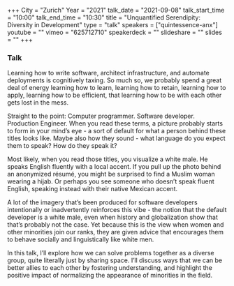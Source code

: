 +++
City = "Zurich"
Year = "2021"
talk_date = "2021-09-08"
talk_start_time = "10:00"
talk_end_time = "10:30"
title = "Unquantified Serendipity: Diversity in Development"
type = "talk"
speakers = ["quintessence-anx"]
youtube = ""
vimeo = "625712710"
speakerdeck = ""
slideshare = ""
slides = ""
+++

### Talk

Learning how to write software, architect infrastructure, and automate deployments is cognitively taxing. So much so, we probably spend a great deal of energy learning how to learn, learning how to retain, learning how to apply, learning how to be efficient, that learning how to be with each other gets lost in the mess.

Straight to the point: Computer programmer. Software developer. Production Engineer. When you read these terms, a picture probably starts to form in your mind’s eye - a sort of default for what a person behind these titles looks like. Maybe also how they sound - what language do you expect them to speak? How do they speak it?

Most likely, when you read those titles, you visualize a white male. He speaks English fluently with a local accent. If you pull up the photo behind an anonymized résumé, you might be surprised to find a Muslim woman wearing a hijab. Or perhaps you see someone who doesn’t speak fluent English, speaking instead with their native Mexican accent.

A lot of the imagery that’s been produced for software developers intentionally or inadvertently reinforces this vibe - the notion that the default developer is a white male, even when history and globalization show that that’s probably not the case. Yet because this is the view when women and other minorities join our ranks, they are given advice that encourages them to behave socially and linguistically like white men.

In this talk, I’ll explore how we can solve problems together as a diverse group, quite literally just by sharing space. I’ll discuss ways that we can be better allies to each other by fostering understanding, and highlight the positive impact of normalizing the appearance of minorities in the field.